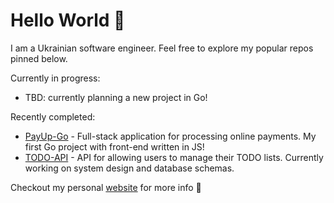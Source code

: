 # Hello World 👋

I am a Ukrainian software engineer. Feel free to explore my popular repos pinned below.

Currently in progress:

* TBD: currently planning a new project in Go!

Recently completed:

* [PayUp-Go](https://github.com/UkrainianProgrammer/PayUp-Go) - Full-stack application for processing online payments. My first Go project with front-end written in JS!
* [TODO-API](https://github.com/UkrainianProgrammer/TODO-API) - API for allowing users to manage their TODO lists. Currently working on system design and database schemas.

Checkout my personal [website](https://ukrainianprogrammer.github.io/) for more info 🤌
